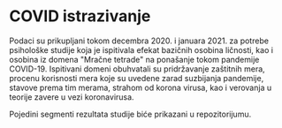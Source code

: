 # COVID istrazivanje

Podaci su prikupljani tokom decembra 2020. i januara 2021. za potrebe psihološke studije koja je ispitivala efekat bazičnih osobina ličnosti, kao i osobina iz domena "Mračne tetrade" na ponašanje tokom pandemije COVID-19. Ispitivani domeni obuhvatali su  pridržavanje zaštitnih mera, procenu korisnosti mera koje su uvedene zarad suzbijanja pandemije, stavove prema tim merama, strahom od korona virusa, kao i verovanja u teorije zavere u vezi koronavirusa. 

Pojedini segmenti rezultata studije biće prikazani u repozitorijumu.
